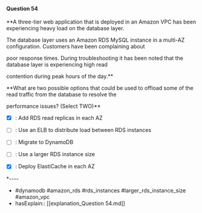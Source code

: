 #### Question  54

**A three-tier web application that is deployed in an Amazon VPC has been experiencing heavy load on the database layer.

The database layer uses an Amazon RDS MySQL instance in a multi-AZ configuration. Customers have been complaining about

poor response times. During troubleshooting it has been noted that the database layer is experiencing high read

contention during peak hours of the day.**

**What are two possible options that could be used to offload some of the read traffic from the database to resolve the

performance issues? (Select TWO)**

- [x] :  Add RDS read replicas in each AZ

- [ ] :  Use an ELB to distribute load between RDS instances

- [ ] :  Migrate to DynamoDB

- [ ] :  Use a larger RDS instance size

- [x] :  Deploy ElastiCache in each AZ

*----

- #dynamodb #amazon_rds #rds_instances #larger_rds_instance_size #amazon_vpc
- hasExplain:: [[explanation_Question  54.md]]
